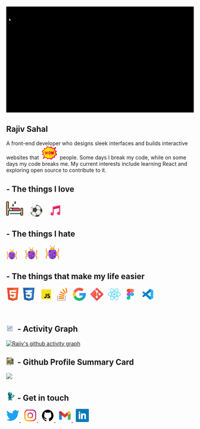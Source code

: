 ![Portfolio gif](https://github.com/Ryukemeister/Ryukemeister/blob/main/Git%20into-1.gif)

## Rajiv Sahal

A front-end developer who designs sleek interfaces and builds interactive websites that&nbsp; <img src='./img/5129867.png' width=40 height=35>&nbsp; people. Some days I break my code, while on some days my code breaks me. My current interests include learning React and exploring open source to contribute to it.

## - The things I love

<img src='./img/icons8-sleeping-60.png' width=45 height=45> &nbsp; &nbsp; <img src='./img/2072731.png' width=32 height=32> &nbsp; &nbsp; <img src='./img/icons8-musical-notes-48.png' width=35 height=35>

## - The things I hate

<img src='./img/icons8-bug-64.png' width=30 height=30> &nbsp; &nbsp; <img src='./img/icons8-bug-64.png' width=35 height=35> &nbsp; &nbsp; <img src='./img/icons8-bug-64.png' width=40 height=40>

## - The things that make my life easier

<img src='./icons/317755_badge_html_html5_achievement_award_icon.svg' width=35 height=35> &nbsp;<img src='./icons/317756_badge_css_css3_achievement_award_icon.svg' width=35 height=35> &nbsp; <img src='./icons/icons8-javascript.svg' width=35 height=35>&nbsp; <img src='./icons/1298710_stack%20overflow_icon.svg' width=35 height=35> &nbsp; <img src='./icons/2993685_brand_brands_google_logo_logos_icon.svg' width=35 height=35> &nbsp; <img src='./icons/2993773_git_social%20media_icon.svg' width=35 height=35> &nbsp;
<img src='./icons/7423888_react_react%20native_icon.svg' width=35 height=35> &nbsp;<img src='./icons/7564187_figma_logo_brand_icon.svg' width=35 height=35> &nbsp; <img src='./icons/icons8-visual-studio-code-2019.svg' width=35 height=35>&nbsp;

<br>

## <img src='./img/icons8-graph-100.png' width=20 height=20>&nbsp; - Activity Graph

[![Rajiv's github activity graph](https://activity-graph.herokuapp.com/graph?username=ryukemeister&theme=github-light)](https://github.com/ryukemeister/github-readme-activity-graph)

## <img src='./img/icons8-report-64.png' width=20 height=20>&nbsp; - Github Profile Summary Card

![](https://github-profile-summary-cards.vercel.app/api/cards/profile-details?username=ryukemeister&theme=vue)

## <img src='./img/8584902.png' width=25 height=25> - Get in touch

<a href='https://twitter.com/ryukcodes'> <img src='./icons/5296514_bird_tweet_twitter_twitter%20logo_icon.svg' width=35 height=35> </a> &nbsp; <a href='https://www.instagram.com/sahal_rajiv/'> <img src='./icons/4202090_instagram_logo_social_social%20media_icon.svg' width=35 height=35 > </a> &nbsp; <a href='https://github.com/Ryukemeister'> <img src='./icons/211904_social_github_icon.svg' width=35 height=35> </a> &nbsp; <a href='mailto:sahalrajiv2000@gmail.com'> <img src='./icons/gmail_google_icon.svg' width=35 height=35 > </a> &nbsp; <a href='https://in.linkedin.com/in/rajiv-sahal-a18251193'> <img src='./icons/317725_linkedin_social_icon.svg' width=35 height=35> </a>
